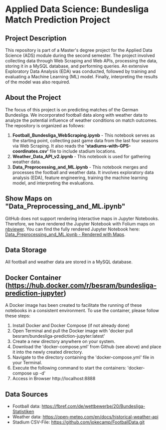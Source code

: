 # Applied Data Science: Bundesliga Match Prediction Project

## Project Description
This repository is part of a Master's degree project for the Applied Data Science (ADS) module during the second semester. The project involved collecting data through Web Scraping and Web APIs, processing the data, storing it in a MySQL database, and performing queries. An extensive Exploratory Data Analysis (EDA) was conducted, followed by training and evaluating a Machine Learning (ML) model. Finally, interpreting the results of the model was also required.

## About the Project
The focus of this project is on predicting matches of the German Bundesliga. We incorporated football data along with weather data to analyze the potential influence of weather conditions on match outcomes. The repository is organized as follows:
1. **Football_Bundesliga_WebScraping.ipynb** - This notebook serves as the starting point, collecting past game data from the last four seasons via Web Scraping. It also reads the **'stadiums-with-GPS-coordinates.csv'** file to include stadium locations.
2. **Weather_Data_API_v2.ipynb** - This notebook is used for gathering weather data.
3. **Data_Preprocessing_and_ML.ipynb** - This notebook merges and processes the football and weather data. It involves exploratory data analysis (EDA), feature engineering, training the machine learning model, and interpreting the evaluations.

## Show Maps on "Data_Preprocessing_and_ML.ipynb"
GitHub does not support rendering interactive maps in Jupyter Notebooks. Therefore, we have rendered the Jupyter Notebook with Folium maps on [nbviewer](https://nbviewer.org/). You can find the fully rendered Jupyter Notebook here: [Data_Preprocessing_and_ML.ipynb - Rendered with Maps](https://nbviewer.org/github/BesRam/Bundesliga_Game_Prediction/blob/main/Data_Preprocessing_and_ML.ipynb).


## Data Storage
All football and weather data are stored in a MySQL database.

## Docker Container (https://hub.docker.com/r/besram/bundesliga-prediction-jupyter)
A Docker image has been created to facilitate the running of these notebooks in a consistent environment.
To use the container, please follow these steps:

1. Install Docker and Docker Compose (if not already done)
2. Open Terminal and pull the Docker image with 'docker pull besram/bundesliga-prediction-jupyter:latest'
3. Create a new directory anywhere on your system.
4. Download the 'docker-compose.yml' from Github (see above) and place it into the newly created directory.
5. Navigate to the directory containing the 'docker-compose.yml' file in your Terminal.
6. Execute the following command to start the containers: 'docker-compose up -d'
7. Access in Browser http://localhost:8888

## Data Sources
- Football data: https://fbref.com/de/wettbewerbe/20/Bundesliga-Statistiken
- Weather data: https://open-meteo.com/en/docs/historical-weather-api
- Stadium CSV-File: https://github.com/jokecamp/FootballData.git
